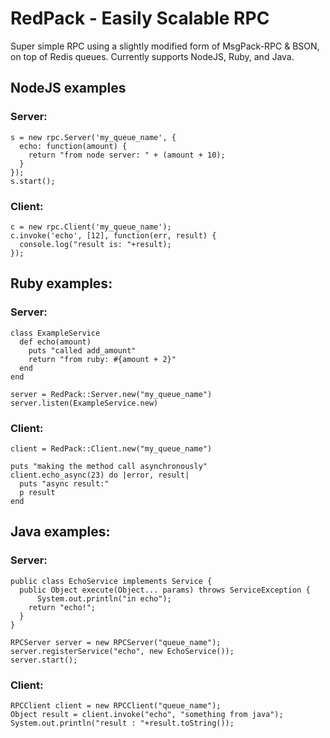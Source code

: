 RedPack - Easily Scalable RPC
=============================

Super simple RPC using a slightly modified form of MsgPack-RPC & BSON, on top of Redis queues.  Currently supports NodeJS, Ruby, and Java.


NodeJS examples
---------------

### Server:

    s = new rpc.Server('my_queue_name', {
      echo: function(amount) {
        return "from node server: " + (amount + 10);
      }
    });
    s.start();

### Client:

    c = new rpc.Client('my_queue_name');
    c.invoke('echo', [12], function(err, result) {
      console.log("result is: "+result);
    });


Ruby examples:
--------------

### Server:

    class ExampleService
      def echo(amount)
        puts "called add_amount"
        return "from ruby: #{amount + 2}"
      end
    end

    server = RedPack::Server.new("my_queue_name")
    server.listen(ExampleService.new)

### Client:

    client = RedPack::Client.new("my_queue_name")

    puts "making the method call asynchronously"
    client.echo_async(23) do |error, result|
      puts "async result:"
      p result
    end


Java examples:
--------------

### Server:

    public class EchoService implements Service {
      public Object execute(Object... params) throws ServiceException {
    	  System.out.println("in echo");
        return "echo!";
      }
    }

    RPCServer server = new RPCServer("queue_name");
    server.registerService("echo", new EchoService());
    server.start();

### Client:

    RPCClient client = new RPCClient("queue_name");
    Object result = client.invoke("echo", "something from java");
    System.out.println("result : "+result.toString());
